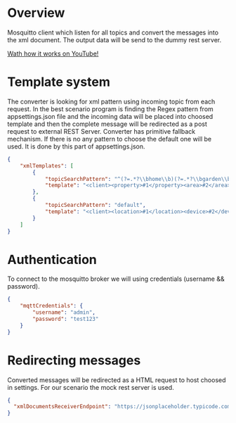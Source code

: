 # Overview
Mosquitto client which listen for all topics and convert the messages into the xml document. The output data will be send to the dummy rest server.

[Wath how it works on YouTube!](https://youtu.be/EqdYlqggDsc)

# Template system
The converter is looking for xml pattern using incoming topic from each request.
In the best scenario program is finding the Regex pattern from appsettings.json file and the incoming data will be placed into choosed template and then the complete message will be redirected as a post request to external REST Server.
Converter has primitive fallback mechanism. If there is no any pattern to choose the default one will be used.
It is done by this part of appsettings.json.
```json
{
    "xmlTemplates": [
        {
            "topicSearchPattern": "^(?=.*?\\bhome\\b)(?=.*?\\bgarden\\b)(?=.*?\\bfountain\\b).*$",
            "template": "<client><property>#1</property><area>#2</area><object>#3</object><measureType>temperature</measureType><measure>#Content</measure></client>"
        },
        {
            "topicSearchPattern": "default",
            "template": "<client><location>#1</location><device>#2</device><type>#3</type><value>#Content</value></client>"
        }
    ]
}
```

# Authentication
To connect to the mosquitto broker we will using credentials (username && password).
```json
{
    "mqttCredentials": {
        "username": "admin",
        "password": "test123"
    }
}
```

# Redirecting messages
Converted messages will be redirected as a HTML request to host choosed in settings.
For our scenario the mock rest server is used.
```json
{
  "xmlDocumentsReceiverEndpoint": "https://jsonplaceholder.typicode.com/posts"
}
```
